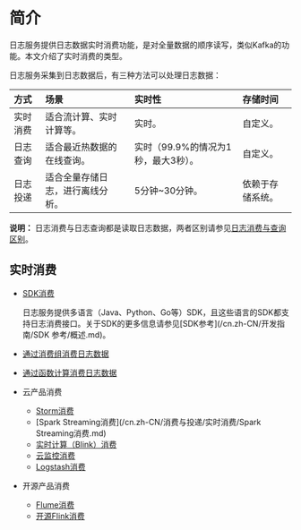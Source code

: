 # 简介

日志服务提供日志数据实时消费功能，是对全量数据的顺序读写，类似Kafka的功能。本文介绍了实时消费的类型。

日志服务采集到日志数据后，有三种方法可以处理日志数据：

|方式|场景|实时性|存储时间|
|:-|:-|:--|:---|
|实时消费|适合流计算、实时计算等。|实时。|自定义。|
|日志查询|适合最近热数据的在线查询。|实时（99.9%的情况为1秒，最大3秒）。|自定义。|
|日志投递|适合全量存储日志，进行离线分析。|5分钟~30分钟。|依赖于存储系统。|

**说明：** 日志消费与日志查询都是读取日志数据，两者区别请参见[日志消费与查询区别](/cn.zh-CN/查询与分析/FAQ/日志消费与查询区别.md)。

## 实时消费

-   [SDK消费](/cn.zh-CN/消费与投递/实时消费/普通消费.md)

    日志服务提供多语言（Java、Python、Go等）SDK，且这些语言的SDK都支持日志消费接口。关于SDK的更多信息请参见[SDK参考](/cn.zh-CN/开发指南/SDK 参考/概述.md)。

-   [通过消费组消费日志数据](/cn.zh-CN/消费与投递/实时消费/消费组消费/通过消费组消费日志数据.md)
-   [通过函数计算消费日志数据](/cn.zh-CN/消费与投递/实时消费/函数计算消费/通过函数计算消费日志数据.md)
-   云产品消费
    -   [Storm消费](/cn.zh-CN/消费与投递/实时消费/Storm消费.md)
    -   [Spark Streaming消费](/cn.zh-CN/消费与投递/实时消费/Spark Streaming消费.md)
    -   [实时计算（Blink）消费](/cn.zh-CN/消费与投递/实时消费/实时计算（Blink）消费.md)
    -   [云监控消费](/cn.zh-CN/消费与投递/实时消费/云监控消费.md)
    -   [Logstash消费](/cn.zh-CN/消费与投递/实时消费/Logstash消费.md)
-   开源产品消费
    -   [Flume消费](/cn.zh-CN/消费与投递/实时消费/Flume消费.md)
    -   [开源Flink消费](/cn.zh-CN/消费与投递/实时消费/开源Flink消费.md)

